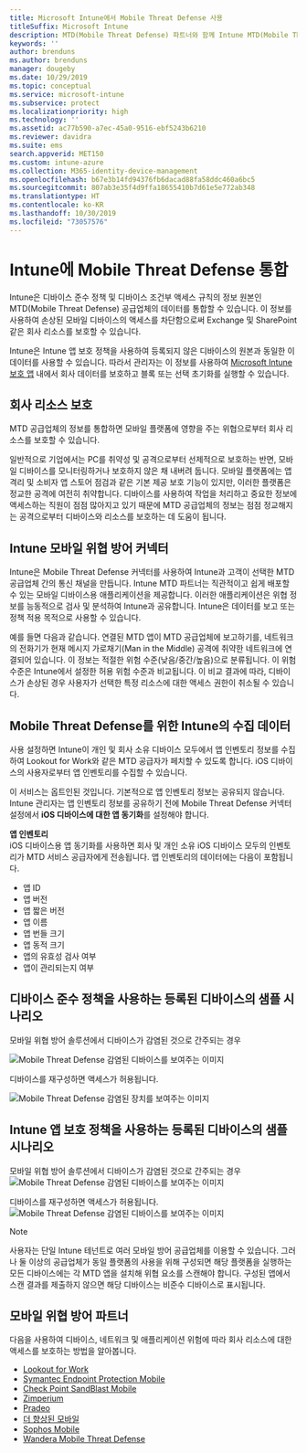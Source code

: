 ```yaml
---
title: Microsoft Intune에서 Mobile Threat Defense 사용
titleSuffix: Microsoft Intune
description: MTD(Mobile Threat Defense) 파트너와 함께 Intune MTD(Mobile Threat Defense)를 사용하여 디바이스 위험에 따라 회사 리소스에 대한 액세스를 보호합니다.
keywords: ''
author: brenduns
ms.author: brenduns
manager: dougeby
ms.date: 10/29/2019
ms.topic: conceptual
ms.service: microsoft-intune
ms.subservice: protect
ms.localizationpriority: high
ms.technology: ''
ms.assetid: ac77b590-a7ec-45a0-9516-ebf5243b6210
ms.reviewer: davidra
ms.suite: ems
search.appverid: MET150
ms.custom: intune-azure
ms.collection: M365-identity-device-management
ms.openlocfilehash: b67e3b14fd94376fb6dacad88fa58ddc460a6bc5
ms.sourcegitcommit: 807ab3e35f4d9ffa18655410b7d61e5e772ab348
ms.translationtype: HT
ms.contentlocale: ko-KR
ms.lasthandoff: 10/30/2019
ms.locfileid: "73057576"
---
```

# <a name="mobile-threat-defense-integration-with-intune"></a>Intune에 Mobile Threat Defense 통합

Intune은 디바이스 준수 정책 및 디바이스 조건부 액세스 규칙의 정보 원본인 MTD(Mobile Threat Defense) 공급업체의 데이터를 통합할 수 있습니다. 이 정보를 사용하여 손상된 모바일 디바이스의 액세스를 차단함으로써 Exchange 및 SharePoint 같은 회사 리소스를 보호할 수 있습니다.

Intune은 Intune 앱 보호 정책을 사용하여 등록되지 않은 디바이스의 원본과 동일한 이 데이터를 사용할 수 있습니다. 따라서 관리자는 이 정보를 사용하여 [Microsoft Intune 보호 앱](~/apps/apps-supported-intune-apps.md) 내에서 회사 데이터를 보호하고 블록 또는 선택 초기화를 실행할 수 있습니다.

## <a name="protect-corporate-resources"></a>회사 리소스 보호

MTD 공급업체의 정보를 통합하면 모바일 플랫폼에 영향을 주는 위협으로부터 회사 리소스를 보호할 수 있습니다.  

일반적으로 기업에서는 PC를 취약성 및 공격으로부터 선제적으로 보호하는 반면, 모바일 디바이스를 모니터링하거나 보호하지 않은 채 내버려 둡니다. 모바일 플랫폼에는 앱 격리 및 소비자 앱 스토어 점검과 같은 기본 제공 보호 기능이 있지만, 이러한 플랫폼은 정교한 공격에 여전히 취약합니다. 디바이스를 사용하여 작업을 처리하고 중요한 정보에 액세스하는 직원이 점점 많아지고 있기 때문에 MTD 공급업체의 정보는 점점 정교해지는 공격으로부터 디바이스와 리소스를 보호하는 데 도움이 됩니다.

## <a name="intune-mobile-threat-defense-connectors"></a>Intune 모바일 위협 방어 커넥터

Intune은 Mobile Threat Defense 커넥터를 사용하여 Intune과 고객이 선택한 MTD 공급업체 간의 통신 채널을 만듭니다. Intune MTD 파트너는 직관적이고 쉽게 배포할 수 있는 모바일 디바이스용 애플리케이션을 제공합니다. 이러한 애플리케이션은 위협 정보를 능동적으로 검사 및 분석하여 Intune과 공유합니다. Intune은 데이터를 보고 또는 정책 적용 목적으로 사용할 수 있습니다.

예를 들면 다음과 같습니다. 연결된 MTD 앱이 MTD 공급업체에 보고하기를, 네트워크의 전화기가 현재 메시지 가로채기(Man in the Middle) 공격에 취약한 네트워크에 연결되어 있습니다. 이 정보는 적절한 위험 수준(낮음/중간/높음)으로 분류됩니다. 이 위험 수준은 Intune에서 설정한 허용 위험 수준과 비교됩니다. 이 비교 결과에 따라, 디바이스가 손상된 경우 사용자가 선택한 특정 리소스에 대한 액세스 권한이 취소될 수 있습니다.

## <a name="data-that-intune-collects-for-mobile-threat-defense"></a>Mobile Threat Defense를 위한 Intune의 수집 데이터

사용 설정하면 Intune이 개인 및 회사 소유 디바이스 모두에서 앱 인벤토리 정보를 수집하여 Lookout for Work와 같은 MTD 공급자가 페치할 수 있도록 합니다. iOS 디바이스의 사용자로부터 앱 인벤토리를 수집할 수 있습니다.

이 서비스는 옵트인된 것입니다. 기본적으로 앱 인벤토리 정보는 공유되지 않습니다. Intune 관리자는 앱 인벤토리 정보를 공유하기 전에 Mobile Threat Defense 커넥터 설정에서 **iOS 디바이스에 대한 앱 동기화**를 설정해야 합니다.

**앱 인벤토리**  
iOS 디바이스용 앱 동기화를 사용하면 회사 및 개인 소유 iOS 디바이스 모두의 인벤토리가 MTD 서비스 공급자에게 전송됩니다. 앱 인벤토리의 데이터에는 다음이 포함됩니다.

- 앱 ID
- 앱 버전
- 앱 짧은 버전
- 앱 이름
- 앱 번들 크기
- 앱 동적 크기
- 앱의 유효성 검사 여부
- 앱이 관리되는지 여부

## <a name="sample-scenarios-for-enrolled-devices-using-device-compliance-policies"></a>디바이스 준수 정책을 사용하는 등록된 디바이스의 샘플 시나리오

모바일 위협 방어 솔루션에서 디바이스가 감염된 것으로 간주되는 경우

![Mobile Threat Defense 감염된 디바이스를 보여주는 이미지](./media/mobile-threat-defense/MTD-image-1.png)

디바이스를 재구성하면 액세스가 허용됩니다.

![Mobile Threat Defense 감염된 장치를 보여주는 이미지](./media/mobile-threat-defense/MTD-image-2.png)

## <a name="sample-scenarios-for-unenrolled-devices-using-intune-app-protection-policies"></a>Intune 앱 보호 정책을 사용하는 등록된 디바이스의 샘플 시나리오

모바일 위협 방어 솔루션에서 디바이스가 감염된 것으로 간주되는 경우<br>
![Mobile Threat Defense 감염된 디바이스를 보여주는 이미지](./media/mobile-threat-defense/MTD-image-3.png)

디바이스를 재구성하면 액세스가 허용됩니다.<br>
![Mobile Threat Defense 감염된 디바이스를 보여주는 이미지](./media/mobile-threat-defense/MTD-image-4.png)

> [!NOTE]
> 사용자는 단일 Intune 테넌트로 여러 모바일 방어 공급업체를 이용할 수 있습니다. 그러나 둘 이상의 공급업체가 동일 플랫폼의 사용을 위해 구성되면 해당 플랫폼을 실행하는 모든 디바이스에는 각 MTD 앱을 설치해 위협 요소를 스캔해야 합니다. 구성된 앱에서 스캔 결과를 제출하지 않으면 해당 디바이스는 비준수 디바이스로 표시됩니다. 

## <a name="mobile-threat-defense-partners"></a>모바일 위협 방어 파트너

다음을 사용하여 디바이스, 네트워크 및 애플리케이션 위험에 따라 회사 리소스에 대한 액세스를 보호하는 방법을 알아봅니다.

- [Lookout for Work](lookout-mobile-threat-defense-connector.md)
- [Symantec Endpoint Protection Mobile](skycure-mobile-threat-defense-connector.md)
- [Check Point SandBlast Mobile](checkpoint-sandblast-mobile-mobile-threat-defense-connector.md)
- [Zimperium](zimperium-mobile-threat-defense-connector.md)
- [Pradeo](pradeo-mobile-threat-defense-connector.md)
- [더 향상된 모바일](better-mobile-threat-defense-connector.md)
- [Sophos Mobile](sophos-mtd-connector.md)
- [Wandera Mobile Threat Defense](wandera-mtd-connector.md)
